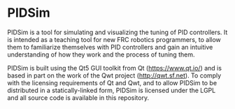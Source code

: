 # PIDSim
PIDSim is a tool for simulating and visualizing the tuning of PID controllers. It is intended as a teaching tool for new FRC robotics programmers, to allow them to familiarize themselves with PID controllers and gain an intuitive understanding of how they work and the process of tuning them.

PIDSim is built using the Qt5 GUI toolkit from Qt (https://www.qt.io/) and is based in part on the work of the Qwt project (http://qwt.sf.net). To comply with the licensing requirements of Qt and Qwt, and to allow PIDSim to be distributed in a statically-linked form, PIDSim is licensed under the LGPL and all source code is available in this repository.
